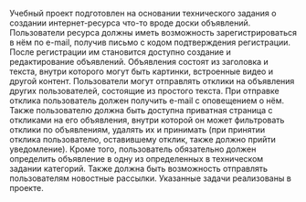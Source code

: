  Учебный проект подготовлен на основании технического задания о создании интернет-ресурса что-то вроде доски объявлений.
 Пользователи ресурса должны иметь возможность зарегистрироваться в нём по e-mail, получив письмо с кодом подтверждения регистрации. После регистрации им становится доступно создание и редактирование объявлений.
  Объявления состоят из заголовка и текста, внутри которого могут быть картинки, встроенные видео и другой контент.
  Пользователи могут отправлять отклики на объявления других пользователей, состоящие из простого текста. При отправке отклика пользователь должен получить e-mail с оповещением о нём.
  Также пользователю должна быть доступна приватная страница с откликами на его объявления, внутри которой он может фильтровать отклики по объявлениям, удалять их и принимать (при принятии отклика пользователю, оставившему отклик, также должно прийти уведомление).
  Кроме того, пользователь обязательно должен определить объявление в одну из определенных в техническом задании категорий.
  Также должна быть возможность отправлять пользователям новостные рассылки.
  Указанные задачи реализованы в проекте.
